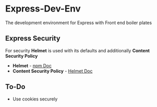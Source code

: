 # Express-Dev-Env
The development environment for Express with Front end boiler plates

## Express Security
For security **Helmet** is used with its defaults and additionally **Content Security Policy**
* **Helmet** - [npm Doc](https://www.npmjs.com/package/helmet)
* **Content Security Policy** - [Helmet Doc](https://helmetjs.github.io/docs/csp/)


## To-Do
* Use cookies securely
